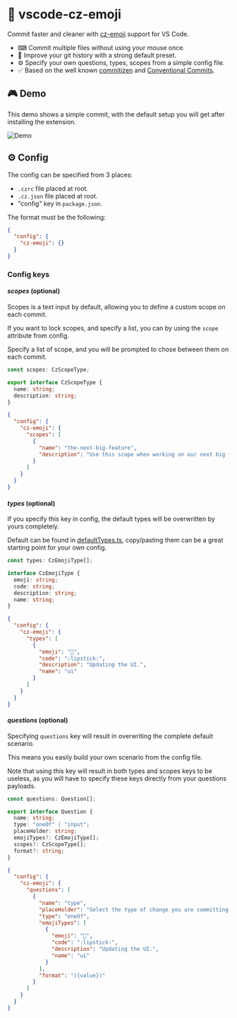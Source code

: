 # 💄 vscode-cz-emoji

Commit faster and cleaner with [cz-emoji](https://github.com/ngryman/cz-emoji) support for VS Code.

- ⌨ Commit multiple files without using your mouse once.
- 💄 Improve your git history with a strong default preset.
- ⚙ Specify your own questions, types, scopes from a simple config file.
- ✅ Based on the well known [commitizen](https://github.com/commitizen/cz-cli) and [Conventional Commits](https://www.conventionalcommits.org/).

## 🎮 Demo

This demo shows a simple commit, with the default setup you will get after installing the extension.

![Demo]()

## ⚙️ Config

The config can be specified from 3 places:

- `.czrc` file placed at root.
- `.cz.json` file placed at root.
- "config" key in `package.json`.

The format must be the following:

```json
{
  "config": {
    "cz-emoji": {}
  }
}
```

### Config keys

#### _scopes_ (optional)

Scopes is a text input by default, allowing you to define a custom scope on each commit.

If you want to lock scopes, and specify a list, you can by using the `scope` attribute from config.

Specify a list of scope, and you will be prompted to chose between them on each commit.

```typescript
const scopes: CzScopeType;

export interface CzScopeType {
  name: string;
  description: string;
}
```

```json
{
  "config": {
    "cz-emoji": {
      "scopes": [
        {
          "name": "the-next-big-feature",
          "description": "Use this scope when working on our next big feature"
        }
      ]
    }
  }
}
```

#### _types_ (optional)

If you specify this key in config, the default types will be overwritten by yours completely.

Default can be found in [defaultTypes.ts](https://github.com/Tahul/vscode-cz-emoji/blob/main/src/helpers/defaultTypes.ts), copy/pasting them can be a great starting point for your own config.

```typescript
const types: CzEmojiType[];

interface CzEmojiType {
  emoji: string;
  code: string;
  description: string;
  name: string;
}
```

```json
{
  "config": {
    "cz-emoji": {
      "types": [
        {
          "emoji": "💄",
          "code": ":lipstick:",
          "description": "Updating the UI.",
          "name": "ui"
        }
      ]
    }
  }
}
```

#### _questions_ (optional)

Specifying `questions` key will result in overwriting the complete default scenario.

This means you easily build your own scenario from the config file.

Note that using this key will result in both types and scopes keys to be useless, as you will have to specify these keys directly from your questions payloads.

```typescript
const questions: Question[];

export interface Question {
  name: string;
  type: "oneOf" | "input";
  placeHolder: string;
  emojiTypes?: CzEmojiType[];
  scopes?: CzScopeType[];
  format?: string;
}
```

```json
{
  "config": {
    "cz-emoji": {
      "questions": [
        {
          "name": "type",
          "placeHolder": "Select the type of change you are committing (type)",
          "type": "oneOf",
          "emojiTypes": [
            {
              "emoji": "💄",
              "code": ":lipstick:",
              "description": "Updating the UI.",
              "name": "ui"
            }
          ],
          "format": "({value})"
        }
      ]
    }
  }
}
```
